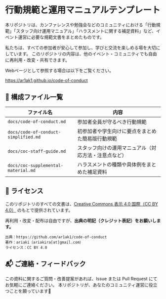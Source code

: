 # 行動規範と運用マニュアルテンプレート

本リポジトリは、カンファレンスや勉強会などのコミュニティにおける「行動規範」「スタッフ向け運用マニュアル」「ハラスメントに関する補足資料」など、イベント運営に必要な規範文書をまとめたものです。

私たちは、すべての参加者が安心して参加し、学びと交流を楽しめる場を大切にしています。
このリポジトリの内容は、他のイベント・コミュニティでも自由に再利用・改変・共有できます。

Webページとして参照する場合は以下をご覧ください。

https://ar1ak1.github.io/code-of-conduct

## 📘 構成ファイル一覧

| ファイル名 | 内容 |
|------------|------|
| `docs/code-of-conduct.md` | 参加者全員が守るべき行動規範 |
| `docs/code-of-conduct-simplified.md` | 初参加者や学生向けに要点をまとめた簡易版行動規範 |
| `docs/coc-staff-guide.md` | スタッフ向けの運用マニュアル（対応方法・注意点など） |
| `docs/coc-supplemental-material.md` | ハラスメントの種類や具体例をまとめた補足資料 |

## 📄 ライセンス

このリポジトリのすべての文書は、[Creative Commons 表示 4.0 国際（CC BY 4.0）](https://creativecommons.org/licenses/by/4.0/deed.ja) のもとで提供されています。

再利用・改変・配布は自由ですが、**出典の明記（クレジット表記）をお願いします。**

```
出典：https://github.com/ar1ak1/code-of-conduct
著作：ariaki（ariakira[at]gmail.com）
ライセンス：CC BY 4.0
```

## 📬 ご連絡・フィードバック

この資料に関するご質問・改善提案があれば、Issue または Pull Request にてお気軽にご連絡ください。
本リポジトリが、あなたのコミュニティ運営に役立つことを願っています🌱
